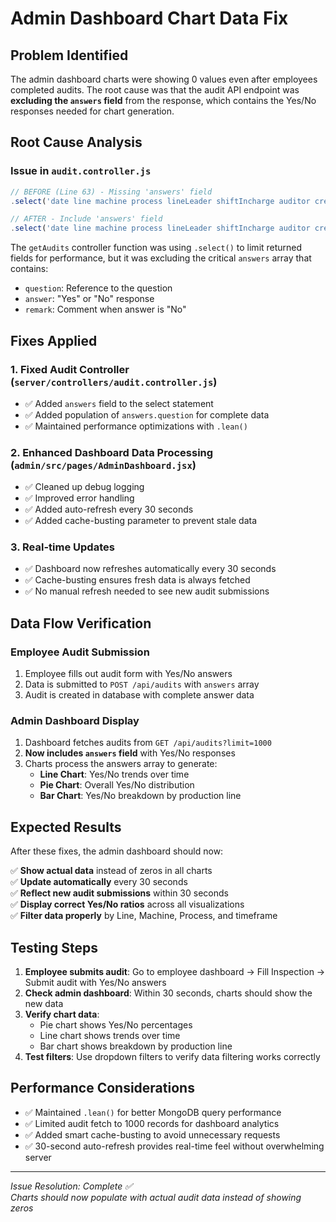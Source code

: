 # Admin Dashboard Chart Data Fix

## Problem Identified
The admin dashboard charts were showing 0 values even after employees completed audits. The root cause was that the audit API endpoint was **excluding the `answers` field** from the response, which contains the Yes/No responses needed for chart generation.

## Root Cause Analysis

### Issue in `audit.controller.js`
```javascript
// BEFORE (Line 63) - Missing 'answers' field
.select('date line machine process lineLeader shiftIncharge auditor createdBy createdAt')

// AFTER - Include 'answers' field  
.select('date line machine process lineLeader shiftIncharge auditor createdBy createdAt answers')
```

The `getAudits` controller function was using `.select()` to limit returned fields for performance, but it was excluding the critical `answers` array that contains:
- `question`: Reference to the question
- `answer`: "Yes" or "No" response
- `remark`: Comment when answer is "No"

## Fixes Applied

### 1. **Fixed Audit Controller** (`server/controllers/audit.controller.js`)
- ✅ Added `answers` field to the select statement
- ✅ Added population of `answers.question` for complete data
- ✅ Maintained performance optimizations with `.lean()`

### 2. **Enhanced Dashboard Data Processing** (`admin/src/pages/AdminDashboard.jsx`)
- ✅ Cleaned up debug logging
- ✅ Improved error handling 
- ✅ Added auto-refresh every 30 seconds
- ✅ Added cache-busting parameter to prevent stale data

### 3. **Real-time Updates**
- ✅ Dashboard now refreshes automatically every 30 seconds
- ✅ Cache-busting ensures fresh data is always fetched
- ✅ No manual refresh needed to see new audit submissions

## Data Flow Verification

### Employee Audit Submission
1. Employee fills out audit form with Yes/No answers
2. Data is submitted to `POST /api/audits` with `answers` array
3. Audit is created in database with complete answer data

### Admin Dashboard Display  
1. Dashboard fetches audits from `GET /api/audits?limit=1000`
2. **Now includes `answers` field** with Yes/No responses
3. Charts process the answers array to generate:
   - **Line Chart**: Yes/No trends over time
   - **Pie Chart**: Overall Yes/No distribution  
   - **Bar Chart**: Yes/No breakdown by production line

## Expected Results

After these fixes, the admin dashboard should now:

✅ **Show actual data** instead of zeros in all charts  
✅ **Update automatically** every 30 seconds  
✅ **Reflect new audit submissions** within 30 seconds  
✅ **Display correct Yes/No ratios** across all visualizations  
✅ **Filter data properly** by Line, Machine, Process, and timeframe  

## Testing Steps

1. **Employee submits audit**: Go to employee dashboard → Fill Inspection → Submit audit with Yes/No answers
2. **Check admin dashboard**: Within 30 seconds, charts should show the new data
3. **Verify chart data**: 
   - Pie chart shows Yes/No percentages
   - Line chart shows trends over time
   - Bar chart shows breakdown by production line
4. **Test filters**: Use dropdown filters to verify data filtering works correctly

## Performance Considerations

- ✅ Maintained `.lean()` for better MongoDB query performance
- ✅ Limited audit fetch to 1000 records for dashboard analytics  
- ✅ Added smart cache-busting to avoid unnecessary requests
- ✅ 30-second auto-refresh provides real-time feel without overwhelming server

---
*Issue Resolution: Complete ✅*  
*Charts should now populate with actual audit data instead of showing zeros*
